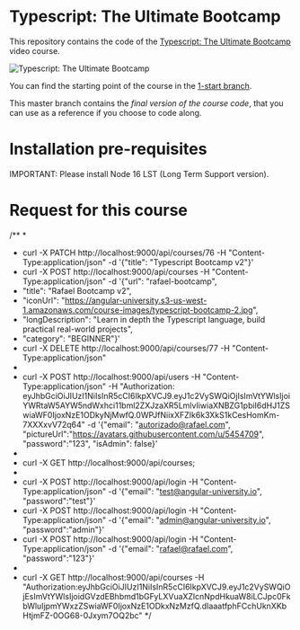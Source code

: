 # Typescript: The Ultimate Bootcamp

This repository contains the code of the [Typescript: The Ultimate Bootcamp](https://angular-university.io/course/typescript-bootcamp) video course.

![Typescript: The Ultimate Bootcamp](https://angular-university.s3-us-west-1.amazonaws.com/course-images/typescript-bootcamp-2.jpg)

You can find the starting point of the course in the [1-start branch](https://github.com/angular-university/typescript-bootcamp/tree/1-start).

This master branch contains the *final version of the course code*, that you can use as a reference if you choose to code along.

# Installation pre-requisites

IMPORTANT: Please install Node 16 LST (Long Term Support version).

# Request for this course 

/**
 * 
 * curl -X PATCH  http://localhost:9000/api/courses/76 -H "Content-Type:application/json" -d '{"title": "Typescript Bootcamp v2"}' 
 * curl -X POST  http://localhost:9000/api/courses -H "Content-Type:application/json" -d '{"url": "rafael-bootcamp",
 * "title": "Rafael Bootcamp v2",
 * "iconUrl": "https://angular-university.s3-us-west-1.amazonaws.com/course-images/typescript-bootcamp-2.jpg",
 * "longDescription": "Learn in depth the Typescript language, build practical real-world projects",
 * "category": "BEGINNER"}' 
 * curl -X DELETE http://localhost:9000/api/courses/77 -H "Content-Type:application/json" 
 *  
 * curl -X POST  http://localhost:9000/api/users -H "Content-Type:application/json" -H "Authorization: eyJhbGciOiJIUzI1NiIsInR5cCI6IkpXVCJ9.eyJ1c2VySWQiOjIsImVtYWlsIjoiYWRtaW5AYW5ndWxhci11bml2ZXJzaXR5LmlvIiwiaXNBZG1pbiI6dHJ1ZSwiaWF0IjoxNzE1ODkyNjMwfQ.0WPJfNiixXFZIk6k3XkS1kCesHomKm-7XXXxvV72q64" -d '{"email": "autorizado@rafael.com", "pictureUrl":"https://avatars.githubusercontent.com/u/5454709", "password":"123", "isAdmin": false}'
 * 
 * curl -X GET  http://localhost:9000/api/courses;
 * 
 * curl -X POST  http://localhost:9000/api/login -H "Content-Type:application/json" -d '{"email": "test@angular-university.io", "password":"test"}'
 * curl -X POST  http://localhost:9000/api/login -H "Content-Type:application/json" -d '{"email": "admin@angular-university.io", "password":"admin"}'
 * curl -X POST  http://localhost:9000/api/login -H "Content-Type:application/json" -d '{"email": "rafael@rafael.com", "password":"123"}'
 * 
 * curl -X GET  http://localhost:9000/api/courses -H "Authorization:eyJhbGciOiJIUzI1NiIsInR5cCI6IkpXVCJ9.eyJ1c2VySWQiOjEsImVtYWlsIjoidGVzdEBhbmd1bGFyLXVuaXZlcnNpdHkuaW8iLCJpc0FkbWluIjpmYWxzZSwiaWF0IjoxNzE1ODkxNzMzfQ.dIaaatfphFCchUknXKbHtjmFZ-0OG68-0Jxym7OQ2bc"
 */
